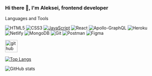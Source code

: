 ### Hi there 👋, I'm Aleksei, frontend developer
Languages and Tools

![HTML5](https://img.shields.io/badge/html5-%23E34F26.svg?style=for-the-badge&logo=html5&logoColor=black)
![CSS3](https://img.shields.io/badge/css3-%231572B6.svg?style=for-the-badge&logo=css3&logoColor=white)
[![JavaScript](https://img.shields.io/badge/javascript-%23323330.svg?style=for-the-badge&logo=javascript&logoColor=%23F7DF1E)](https://www.javascript.com/)
![React](https://img.shields.io/badge/react-%2320232a.svg?style=for-the-badge&logo=react&logoColor=%2361DAFB)
![Apollo-GraphQL](https://img.shields.io/badge/-ApolloGraphQL-311C87?style=for-the-badge&logo=apollo-graphql)
![Heroku](https://img.shields.io/badge/heroku-%23430098.svg?style=for-the-badge&logo=heroku&logoColor=white)
![Netlify](https://img.shields.io/badge/netlify-%23000000.svg?style=for-the-badge&logo=netlify&logoColor=#00C7B7)
![MongoDB](https://img.shields.io/badge/MongoDB-%234ea94b.svg?style=for-the-badge&logo=mongodb&logoColor=white)
![Git](https://img.shields.io/badge/git-%23F05033.svg?style=for-the-badge&logo=git&logoColor=white)
![Postman](https://img.shields.io/badge/Postman-FF6C37?style=for-the-badge&logo=postman&logoColor=white)
![Figma](https://img.shields.io/badge/figma-%23F24E1E.svg?style=for-the-badge&logo=figma&logoColor=white)
 

[<img src='https://cdn.jsdelivr.net/npm/simple-icons@3.0.1/icons/github.svg' alt='github' height='40'>](https://github.com/Aleksei-P)  

[![Top Langs](https://github-readme-stats.vercel.app/api/top-langs/?username=Aleksei-P)](https://github.com/Aleskei-p/github-readme-stats)

![GitHub stats](https://github-readme-stats.vercel.app/api?username=Aleksei-P&show_icons=true&include_all_commits=true&count_private=true&hide=stars,issues,contribs&theme=dark)  


